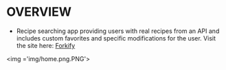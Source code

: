 # OVERVIEW

* Recipe searching app providing users with real recipes from an API
  and includes custom favorites and specific modifications for the user.
  Visit the site here: <a href="https://forkify-nick-parsley.netlify.app/">Forkify</a>
  
<img ='img/home.png.PNG'>

